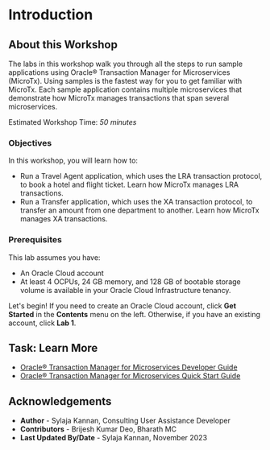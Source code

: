 # Introduction

## About this Workshop

The labs in this workshop walk you through all the steps to run sample applications using Oracle® Transaction Manager for Microservices (MicroTx). Using samples is the fastest way for you to get familiar with MicroTx. Each sample application contains multiple microservices that demonstrate how MicroTx manages transactions that span several microservices.

Estimated Workshop Time: *50 minutes*

### Objectives

In this workshop, you will learn how to:

* Run a Travel Agent application, which uses the LRA transaction protocol, to book a hotel and flight ticket. Learn how MicroTx manages LRA transactions.
* Run a Transfer application, which uses the XA transaction protocol, to transfer an amount from one department to another. Learn how MicroTx manages XA transactions.

### Prerequisites

This lab assumes you have:
- An Oracle Cloud account
- At least 4 OCPUs, 24 GB memory, and 128 GB of bootable storage volume is available in your Oracle Cloud Infrastructure tenancy.

Let's begin! If you need to create an Oracle Cloud account, click **Get Started** in the **Contents** menu on the left. Otherwise, if you have an existing account, click **Lab 1**.

## Task: Learn More

* [Oracle® Transaction Manager for Microservices Developer Guide](http://docs.oracle.com/en/database/oracle/transaction-manager-for-microservices/23.4.1/tmmdg/index.html)
* [Oracle® Transaction Manager for Microservices Quick Start Guide](http://docs.oracle.com/en/database/oracle/transaction-manager-for-microservices/23.4.1/tmmqs/index.html)

## Acknowledgements

* **Author** - Sylaja Kannan, Consulting User Assistance Developer
* **Contributors** - Brijesh Kumar Deo, Bharath MC
* **Last Updated By/Date** - Sylaja Kannan, November 2023
